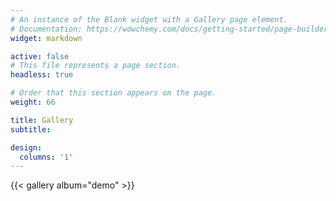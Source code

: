 ```yaml
---
# An instance of the Blank widget with a Gallery page element.
# Documentation: https://wowchemy.com/docs/getting-started/page-builder/
widget: markdown

active: false
# This file represents a page section.
headless: true

# Order that this section appears on the page.
weight: 66

title: Gallery
subtitle:

design:
  columns: '1'
---
```


{{< gallery album="demo" >}}

